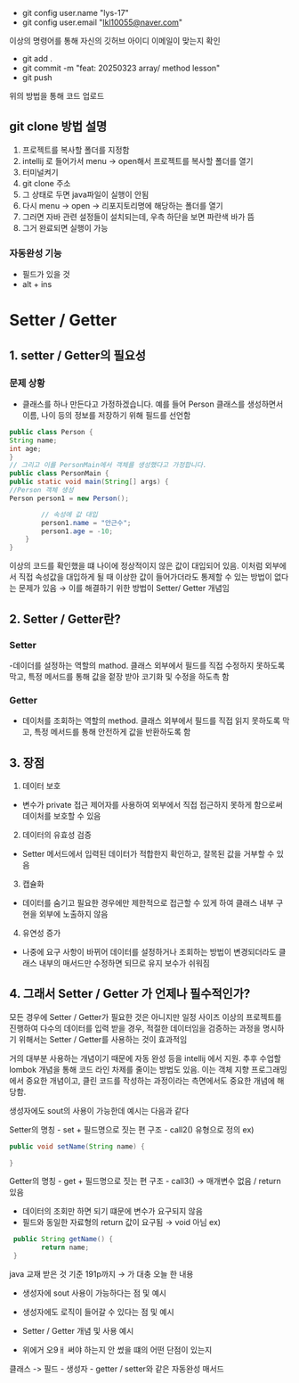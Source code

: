 
- git config user.name "lys-17"
- git config user.email "lkl10055@naver.com"

이상의 명령어를 통해 자신의 깃허브 아이디 이메일이 맞는지 확인

- git add .
- git commit -m "feat: 20250323 array/ method lesson"
- git push

위의 방법을 통해 코드 업로드

## git clone 방법 설명
1. 프로젝트를 복사할 폴더를 지정함
2. intellij 로 들어가서 menu → open해서 프로젝트를 복사할 폴더를 열기
3. 터미널켜기
4. git clone 주소
5. 그 상태로 두면 java파일이 실행이 안됨
6. 다시 menu → open → 리포지토리명에 해당하는 폴더를 열기
7. 그러면 자바 관련 설정들이 설치되는데, 우측 하단을 보면 파란색 바가 뜸
8. 그거 완료되면 실행이 가능




### 자동완성 기능
- 필드가 있을 것
- alt + ins

# Setter / Getter

## 1. setter / Getter의 필요성
### 문제 상황
- 클래스를 하나 만든다고 가정하겠습니다. 예를 들어 Person 클래스를 생성하면서 이름, 나이 등의 정보를 저장하기 위해 필드를 선언함

```java
public class Person {
String name;
int age;
}
// 그리고 이를 PersonMain에서 객체를 생성했다고 가정합니다.
public class PersonMain {
public static void main(String[] args) {
//Person 객체 생성
Person person1 = new Person();

        // 속성에 값 대입
        person1.name = "안근수";
        person1.age = -10;
    }
}
```
이상의 코드를 확인했을 떄 나이에 정상적이지 않은 값이 대입되어 있음. 이처럼 외부에서 직접 속성값을 대입하게 될 때 이상한 값이 들어가더라도 통제할 수 있는 방법이 없다는 문제가 있음 → 이를 해결하기 위한 방법이 Setter/ Getter 개념임



## 2. Setter / Getter란?

### Setter

-데이더를 설정하는 역할의 mathod. 클래스 외부에서 필드를 직접 수정하지 못하도록 막고, 특정 메서드를 통해 값을 젙장 받아 코기화 및 수정을 하도촉 함

### Getter
- 데이처를 조회하는 역할의 method. 클래스 외부에서 필드를 직접 읽지 못하도록 막고, 특정 메서드를 통해 안전하게 값을 반환하도록 함

## 3. 장점

1. 데이터 보호
- 변수가 private 접근 제어자를 사용하여 외부에서 직접 접근하지 못하게 함으로써 데이처를 보호할 수 있음
2. 데이터의 유효성 검증
- Setter 메서드에서 입력된 데이터가 적합한지 확인하고, 잘목된 값을 거부할 수 있음
3. 캡슐화
- 데이터를 숨기고 필요한 경우에만 제한적으로 접근할 수 있게 하여 클래스 내부 구현을 외부에 노출하지 않음
4. 유연성 증가
- 나중에 요구 사항이 바뀌어 데이터를 설정하거나 조회하는 방법이 변경되더라도 클래스 내부의 매서드만 수정하면 되므로 유지 보수가 쉬워짐

## 4. 그래서 Setter / Getter 가 언제나 필수적인가?

모든 경우에 Setter / Getter가 필요한 것은 아니지만 일정 사이즈 이상의 프로젝트를 진행하여 다수의 데이터를 입력 받을 경우, 적절한 데이터임을 검증하는 과정을 명시하기 위해서는 Setter / Getter를 사용하는 것이 효과적임

거의 대부분 사용하는 개념이기 때문에 자동 완성 등을 intellij 에서 지원. 추후 수업할 lombok 개념을 통해 코드 라인 차제를 줄이는 방법도 있음. 이는 객체 지향 프로그래밍에서 중요한 개념이고, 클린 코드를 작성하는 과정이라는 측면에서도 중요한 개념에 해당함.

생성자에도 sout의 사용이 가능한데 예시는 다음과 같다

Setter의 명칭 - set + 필드명으로 짓는 편
구조 - call2() 유형으로 정의
ex)
```java
public void setName(String name) {
    
}
```

Getter의 명칭 - get + 필드명으로 짓는 편
구조 -  call3() → 매개변수 없음 / return 있음
- 데이터의 조회만 하면 되기 떄문에 변수가 요구되지 않음
- 필드와 동일한 자료형의 return 값이 요구됨 → void 아님
ex)   
```java
 public String getName() {
        return name;
 }
```

java 교재 받은 것 기준 191p까지 → 가 대충 오늘 한 내용 



- 생성자에 sout 사용이 가능하다는 점 및 예시

- 생성자에도 로직이 들어갈 수 있다는 점 및 예시

- Setter / Getter 개념 및 사용 예시

- 위에거 오9ㅐ 써야 하는지 안 썼을 떄의 어떤 단점이 있는지

클래스 -> 필드 - 생성자 - getter /  setter와 같은 자동완성 매서드 

